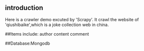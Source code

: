 ## introduction
Here is a crawler demo excuted by 'Scrapy'. It crawl the website of 'qiushibaike',which is a joke collection web in china.

##Items
include:
author
content
comment

##Database:Mongodb


